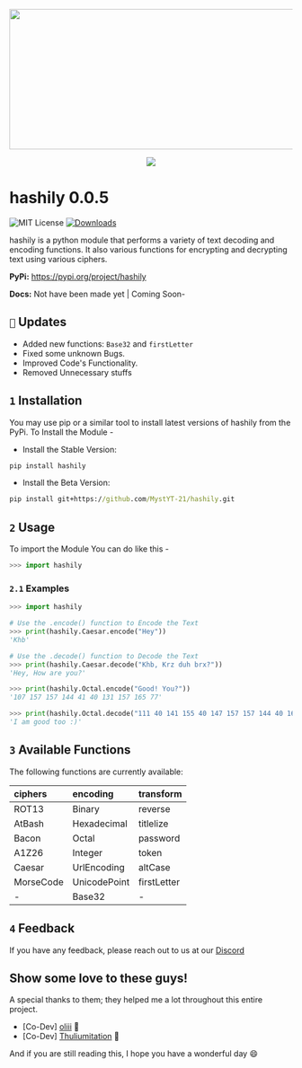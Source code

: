 <p align = "center"><img width="750" height="250" src="https://i.imgur.com/1uVjG7d.png"></p>
<p align = "center"><a href = "https://discord.gg/NzR8CgvVwd" target = "_blank"><img src = "https://discord.com/api/guilds/896273743318491157/embed.png"></a></p>

# hashily 0.0.5
![MIT License](https://img.shields.io/apm/l/atomic-design-ui.svg?) [![Downloads](https://static.pepy.tech/personalized-badge/hashily?period=month&units=international_system&left_color=blue&right_color=green&left_text=Downloads)](https://pepy.tech/project/hashily)

hashily is a python module that performs a variety of text decoding and encoding functions. It also various functions for encrypting and decrypting text using various ciphers.

**PyPi:** https://pypi.org/project/hashily

**Docs:** Not have been made yet | Coming Soon-

## `🎈` Updates
- Added new functions: `Base32` and `firstLetter`
- Fixed some unknown Bugs.
- Improved Code's Functionality.
- Removed Unnecessary stuffs 


## `1` Installation 
You may use pip or a similar tool to install latest versions of hashily from the PyPi. To Install the Module - 

- Install the Stable Version: 
```cmd
pip install hashily
```
- Install the Beta Version:
```cmd
pip install git+https://github.com/MystYT-21/hashily.git
```
## `2` Usage 
To import the Module You can do like this - 
```py
>>> import hashily
```
### `2.1` Examples
```py
>>> import hashily

# Use the .encode() function to Encode the Text
>>> print(hashily.Caesar.encode("Hey"))
'Khb'

# Use the .decode() function to Decode the Text
>>> print(hashily.Caesar.decode("Khb, Krz duh brx?"))
'Hey, How are you?'

>>> print(hashily.Octal.encode("Good! You?")) 
'107 157 157 144 41 40 131 157 165 77'

>>> print(hashily.Octal.decode("111 40 141 155 40 147 157 157 144 40 164 157 157 40 72 51")) 
'I am good too :)'
```


## `3` Available Functions

The following functions are currently available:

| **ciphers** | **encoding** | **transform**|
| :--------   | :----------- | :----------- |
| ROT13       | Binary       | reverse      |
| AtBash      | Hexadecimal  | titlelize    |
| Bacon       | Octal        | password     |
| A1Z26       | Integer      | token        |
| Caesar      | UrlEncoding  | altCase      |
| MorseCode   | UnicodePoint | firstLetter  |
| -           | Base32       | -            |


## `4` Feedback

If you have any feedback, please reach out to us at our [Discord](https://discord.gg/NzR8CgvVwd)

## Show some love to these guys!
A special thanks to them; they helped me a lot throughout this entire project.

- [Co-Dev] [oliii](https://github.com/oliiiiiiiiiiiii) 🧡
- [Co-Dev] [Thuliumitation](https://github.com/Thuliumitation) 🗿 


And if you are still reading this, I hope you have a wonderful day 😄




